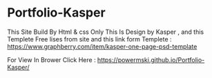 # Portfolio-Kasper
This Site Build By Html & css Only 
This Is Design by Kasper , and this Templete Free lises from site and this link form Templete : https://www.graphberry.com/item/kasper-one-page-psd-template

For View In Brower Click Here : https://powermski.github.io/Portfolio-Kasper/
